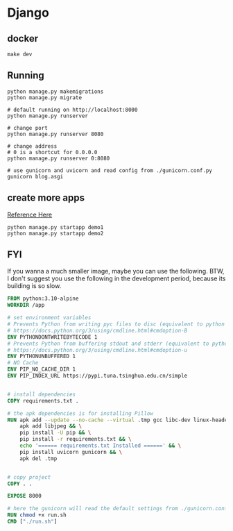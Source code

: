 # Django

## docker
```shell
make dev
```

## Running

```shell
python manage.py makemigrations
python manage.py migrate

# default running on http://localhost:8000
python manage.py runserver

# change port
python manage.py runserver 8080

# change address
# 0 is a shortcut for 0.0.0.0
python manage.py runserver 0:8080

# use gunicorn and uvicorn and read config from ./gunicorn.conf.py
gunicorn blog.asgi
```

## create more apps

[Reference Here](https://docs.djangoproject.com/en/3.2/intro/tutorial01/#creating-the-polls-app)

```shell
python manage.py startapp demo1
python manage.py startapp demo2
```

## FYI
If you wanna a much smaller image, maybe you can use the following.
BTW, I don't suggest you use the following in the development period, because its building is so slow.
```dockerfile
FROM python:3.10-alpine
WORKDIR /app

# set environment variables
# Prevents Python from writing pyc files to disc (equivalent to python -B option)
# https://docs.python.org/3/using/cmdline.html#cmdoption-B
ENV PYTHONDONTWRITEBYTECODE 1
# Prevents Python from buffering stdout and stderr (equivalent to python -u option)
# https://docs.python.org/3/using/cmdline.html#cmdoption-u
ENV PYTHONUNBUFFERED 1
# NO Cache
ENV PIP_NO_CACHE_DIR 1
ENV PIP_INDEX_URL https://pypi.tuna.tsinghua.edu.cn/simple


# install dependencies
COPY requirements.txt .

# the apk dependencies is for installing Pillow
RUN apk add --update --no-cache --virtual .tmp gcc libc-dev linux-headers zlib-dev jpeg-dev && \
    apk add libjpeg && \
    pip install -U pip && \
    pip install -r requirements.txt && \
    echo '====== requirements.txt Installed ======' && \
    pip install uvicorn gunicorn && \
    apk del .tmp


# copy project
COPY . .

EXPOSE 8000

# here the gunicorn will read the default settings from ./gunicorn.conf.py
RUN chmod +x run.sh
CMD ["./run.sh"]
```
